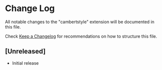 # Change Log

All notable changes to the "cambertstyle" extension will be documented in this file.

Check [Keep a Changelog](http://keepachangelog.com/) for recommendations on how to structure this file.

## [Unreleased]

- Initial release
